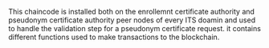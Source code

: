 This chaincode is installed both on the enrollemnt certificate authority and pseudonym certificate authority peer nodes of every ITS doamin and used to handle the validation step for a pseudonym certificate request. it contains different functions used to make transactions to the blockchain.
